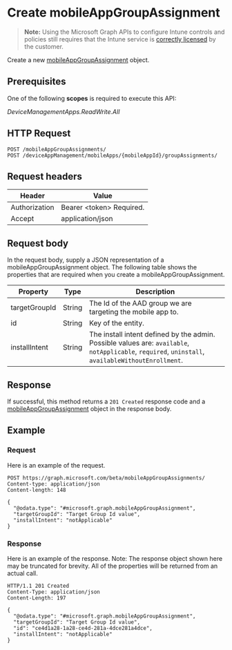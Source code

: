 ﻿# Create mobileAppGroupAssignment

> **Note:** Using the Microsoft Graph APIs to configure Intune controls and policies still requires that the Intune service is [correctly licensed](https://go.microsoft.com/fwlink/?linkid=839381) by the customer.

Create a new [mobileAppGroupAssignment](../resources/intune_apps_mobileappgroupassignment.md) object.
## Prerequisites
One of the following **scopes** is required to execute this API:

*DeviceManagementApps.ReadWrite.All*
## HTTP Request
<!-- {
  "blockType": "ignored"
}
-->
```http
POST /mobileAppGroupAssignments/
POST /deviceAppManagement/mobileApps/{mobileAppId}/groupAssignments/
```

## Request headers
|Header|Value|
|---|---|
|Authorization|Bearer &lt;token&gt; Required.|
|Accept|application/json|

## Request body
In the request body, supply a JSON representation of a mobileAppGroupAssignment object.
The following table shows the properties that are required when you create a mobileAppGroupAssignment.

|Property|Type|Description|
|---|---|---|
|targetGroupId|String|The Id of the AAD group we are targeting the mobile app to.|
|id|String|Key of the entity.|
|installIntent|String|The install intent defined by the admin. Possible values are: `available`, `notApplicable`, `required`, `uninstall`, `availableWithoutEnrollment`.|



## Response
If successful, this method returns a `201 Created` response code and a [mobileAppGroupAssignment](../resources/intune_apps_mobileappgroupassignment.md) object in the response body.

## Example
### Request
Here is an example of the request.
```http
POST https://graph.microsoft.com/beta/mobileAppGroupAssignments/
Content-type: application/json
Content-length: 148

{
  "@odata.type": "#microsoft.graph.mobileAppGroupAssignment",
  "targetGroupId": "Target Group Id value",
  "installIntent": "notApplicable"
}
```

### Response
Here is an example of the response. Note: The response object shown here may be truncated for brevity. All of the properties will be returned from an actual call.
```http
HTTP/1.1 201 Created
Content-Type: application/json
Content-Length: 197

{
  "@odata.type": "#microsoft.graph.mobileAppGroupAssignment",
  "targetGroupId": "Target Group Id value",
  "id": "ce4d1a28-1a28-ce4d-281a-4dce281a4dce",
  "installIntent": "notApplicable"
}
```



